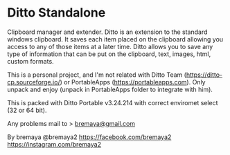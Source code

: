 # Ditto Standalone

Clipboard manager and extender. Ditto is an extension to the standard windows clipboard. It saves each item placed on the clipboard allowing you access to any of those items at a later time. Ditto allows you to save any type of information that can be put on the clipboard, text, images, html, custom formats.


This is a personal project, and I'm not related with Ditto Team (https://ditto-cp.sourceforge.io/) or PortableApps (https://portableapps.com).
Only unpack and enjoy (unpack in PortableApps folder to integrate with him).

This is packed with Ditto Portable v3.24.214 with correct enviromet select (32 or 64 bit).

Any problems mail to > bremaya@gmail.com

By bremaya
@bremaya2
https://facebook.com/bremaya2
https://instagram.com/bremaya2
